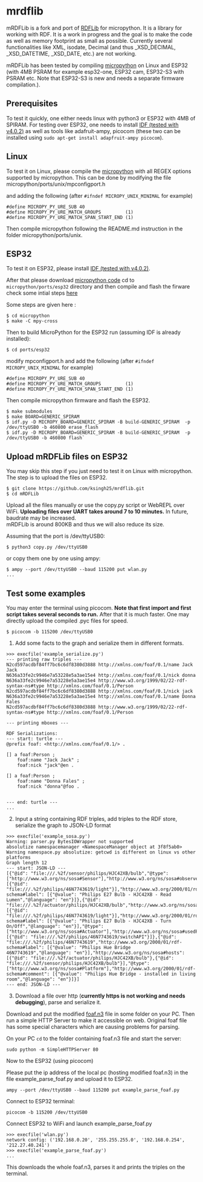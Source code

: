 # mrdflib
mRDFLib is a fork and port of [RDFLib](https://github.com/RDFLib/rdflib) for micropython. It is a library for working with RDF. 
It is a work in progress and the goal is to make the code as well as memory footprint as small as possible. 
Currently several functionalities like XML, isodate, Decimal (and thus _XSD_DECIMAL, _XSD_DATETIME, _XSD_DATE, etc.) are not working. 

mRDFLib has been tested by compiling [micropython](https://github.com/micropython/micropython) on Linux and ESP32 (with 4MB PSRAM for example esp32-one, ESP32 cam, ESP32-S3 with PSRAM etc. Note that ESP32-S3 is new and needs a separate firmware compilation.).

## Prerequisites
To test it quickly, one either needs linux with python3 or ESP32 with 4MB of SPIRAM. 
For testing over ESP32, one needs to install [IDF (tested with v4.0.2)](https://github.com/espressif/esp-idf) as well as tools like adafruit-ampy, picocom (these two can be installed using `sudo apt-get install adapfruit-ampy picocom`).

## Linux 
To test it on Linux, please compile the [micropython](https://github.com/micropython/micropython) with all REGEX options supported by micropython. This can be done by modifying the file micropython/ports/unix/mpconfigport.h

and adding the following (after `#ifndef MICROPY_UNIX_MINIMAL` for example)

```
#define MICROPY_PY_URE_SUB 40
#define MICROPY_PY_URE_MATCH_GROUPS         (1)
#define MICROPY_PY_URE_MATCH_SPAN_START_END (1)
```
Then compile micropython following the README.md instruction in the folder micropython/ports/unix.

## ESP32
To test it on ESP32, please install [IDF (tested with v4.0.2)](https://github.com/espressif/esp-idf).

After that please download [micropython code](https://github.com/micropython/micropython) 
cd to `micropython/ports/esp32` directory and then compile and flash the firware
check some intial steps [here](https://github.com/micropython/micropython/tree/master/ports/esp32/README.md)

Some steps are given here :
```
$ cd micropython
$ make -C mpy-cross
```

Then to build MicroPython for the ESP32 run (assuming IDF is already installed):

```
$ cd ports/esp32
```
modify mpconfigport.h and add the following (after `#ifndef MICROPY_UNIX_MINIMAL` for example)

```
#define MICROPY_PY_URE_SUB 40
#define MICROPY_PY_URE_MATCH_GROUPS         (1)
#define MICROPY_PY_URE_MATCH_SPAN_START_END (1)
```

Then compile micropython firmware and flash the ESP32.

```
$ make submodules
$ make BOARD=GENERIC_SPIRAM
$ idf.py -D MICROPY_BOARD=GENERIC_SPIRAM -B build-GENERIC_SPIRAM  -p /dev/ttyUSB0 -b 460800 erase_flash
$ idf.py -D MICROPY_BOARD=GENERIC_SPIRAM -B build-GENERIC_SPIRAM  -p /dev/ttyUSB0 -b 460800 flash`
```

## Upload mRDFLib files on ESP32
You may skip this step if you just need to test it on Linux with micropython.
The step is to upload the files on ESP32. 
```
$ git clone https://github.com/ksingh25/mrdflib.git
$ cd mRDFLib
```
Upload all the files manually or use the copy.py script or WebREPL over WiFi. 
**Uploading files over UART takes around 7 to 10 minutes.** In future, baudrate may be increased.  
mRDFLib is around 800KB and thus we will also reduce its size.

Assuming that the port is /dev/ttyUSB0:

`$ python3 copy.py /dev/ttyUSB0`

or copy them one by one using ampy:
```
$ ampy --port /dev/ttyUSB0 --baud 115200 put wlan.py
...
```


## Test some examples
You may enter the terminal using picocom.
**Note that first import and first script takes several seconds to run.**
After that it is much faster.
One may directly upload the compiled .pyc files for speed.

`$ picocom -b 115200 /dev/ttyUSB0`

1. Add some facts to the graph and serialize them in different formats.
```
>>> execfile('example_serialize.py')
--- printing raw triples ---
N2cd597acdbf84ff7bc6c6df8380d3888 http://xmlns.com/foaf/0.1/name Jack Jack
N636a33fe2c9946e7a53228e5a3ae15e4 http://xmlns.com/foaf/0.1/nick donna
N636a33fe2c9946e7a53228e5a3ae15e4 http://www.w3.org/1999/02/22-rdf-syntax-ns#type http://xmlns.com/foaf/0.1/Person
N2cd597acdbf84ff7bc6c6df8380d3888 http://xmlns.com/foaf/0.1/nick jack
N636a33fe2c9946e7a53228e5a3ae15e4 http://xmlns.com/foaf/0.1/name Donna Fales
N2cd597acdbf84ff7bc6c6df8380d3888 http://www.w3.org/1999/02/22-rdf-syntax-ns#type http://xmlns.com/foaf/0.1/Person

--- printing mboxes ---

RDF Serializations:
--- start: turtle ---
@prefix foaf: <http://xmlns.com/foaf/0.1/> .

[] a foaf:Person ;
    foaf:name "Jack Jack" ;
    foaf:nick "jack"@en .

[] a foaf:Person ;
    foaf:name "Donna Fales" ;
    foaf:nick "donna"@foo .


--- end: turtle ---
...
```

2. Input a string containing RDF triples, add triples to the RDF store, serialize the graph to JSON-LD format 

```
>>> execfile('example_sosa.py')
Warning: parser.py BytesIOWrapper not supported
absolutize namespacemanager <NamespaceManager object at 3f8f5ab0>
Warning namespace.py absolutize: getcwd is different on linux vs other platforms
Graph length 12
--- start: JSON-LD ---
[{"@id": "file:///.%2f/sensor/philips/HJC42XB/bulb","@type": ["http://www.w3.org/ns/sosa#Sensor"],"http://www.w3.org/ns/sosa#observes": [{"@id": "file:///.%2f/philips/46N7743619/light"}],"http://www.w3.org/2000/01/rdf-schema#label": [{"@value": "Philips E27 Bulb - HJC42XB - Read Lumen","@language": "en"}]},{"@id": "file:///.%2f/actuator/philips/HJC42XB/bulb","http://www.w3.org/ns/sosa#actsOnProperty": [{"@id": "file:///.%2f/philips/46N7743619/light"}],"http://www.w3.org/2000/01/rdf-schema#label": [{"@value": "Philips E27 Bulb - HJC42XB - Turn On/Off","@language": "en"}],"@type": ["http://www.w3.org/ns/sosa#Actuator"],"http://www.w3.org/ns/sosa#usedProcedure": [{"@id": "file:///.%2f/philips/46N7743619/switchAPI"}]},{"@id": "file:///.%2f/philips/46N7743619","http://www.w3.org/2000/01/rdf-schema#label": [{"@value": "Philips Hue Bridge 46N7743619","@language": "en"}],"http://www.w3.org/ns/sosa#hosts": [{"@id": "file:///.%2f/actuator/philips/HJC42XB/bulb"},{"@id": "file:///.%2f/sensor/philips/HJC42XB/bulb"}],"@type": ["http://www.w3.org/ns/sosa#Platform"],"http://www.w3.org/2000/01/rdf-schema#comment": [{"@value": "Philips Hue Bridge - installed in living room","@language": "en"}]}]
--- end: JSON-LD ---
```


3. Download a file over http (**currently https is not working and needs debugging**), parse and serialize it.

Download and put the modified [foaf.n3](https://raw.githubusercontent.com/ksingh25/Files/main/foaf.n3) file in some folder on your PC. Then run a simple HTTP Server to make it accessible on web. Original foaf file has some special characters which are causing problems for parsing.

On your PC `cd` to the folder containing foaf.n3 file and start the server:

`sudo python -m SimpleHTTPServer 80`

Now to the ESP32 (using picocom)

Please put the ip address of the local pc (hosting modified foaf.n3) in the file example_parse_foaf.py and upload it to ESP32.

`ampy --port /dev/ttyUSB0 --baud 115200 put example_parse_foaf.py`

Connect to ESP32 terminal:

`picocom -b 115200 /dev/ttyUSB0`

Connect ESP32 to WiFi and launch example_parse_foaf.py
```
>>> execfile('wlan.py')
network config: ('192.168.0.20', '255.255.255.0', '192.168.0.254', '212.27.40.241')
>>> execfile('example_parse_foaf.py')
...
```
This downloads the whole foaf.n3, parses it and prints the triples on the terminal.

